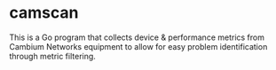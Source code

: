 # camscan
This is a Go program that collects device &amp; performance metrics from Cambium Networks equipment to allow for easy problem identification through metric filtering.
